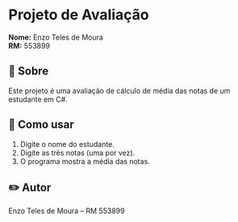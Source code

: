 # Projeto de Avaliação

**Nome:** Enzo Teles de Moura  
**RM:** 553899

## 📝 Sobre

Este projeto é uma avaliação de cálculo de média das notas de um estudante em C#.

## 📌 Como usar

1. Digite o nome do estudante.
2. Digite as três notas (uma por vez).
3. O programa mostra a média das notas.

## ✏️ Autor

Enzo Teles de Moura – RM 553899

